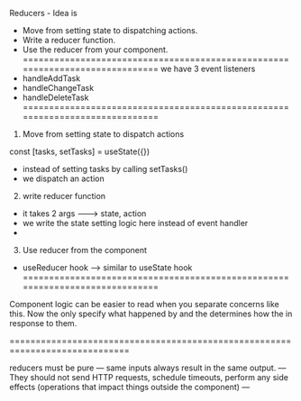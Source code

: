 Reducers - Idea is
- Move from setting state to dispatching actions.
- Write a reducer function.
- Use the reducer from your component.
=============================================================================
we have 3 event listeners
- handleAddTask
- handleChangeTask
- handleDeleteTask
=============================================================================
1) Move from setting state to dispatch actions

const [tasks, setTasks] = useState({})
- instead of setting tasks by calling setTasks()
- we dispatch an action

2) write reducer function
- it takes 2 args ---> state, action
- we write the state setting logic here instead of event handler
- 

3) Use reducer from the component
- useReducer hook --> similar to useState hook
=============================================================================

Component logic can be easier to read when you separate concerns like this. 
Now the <event handlers> only specify what happened by <dispatching actions>
and the <reducer function> determines how the <state updates> in response to them.

=============================================================================


reducers must be pure
— same inputs always result in the same output. 
— They should not 
    send HTTP requests, 
    schedule timeouts, 
    perform any side effects (operations that impact things outside the component)
— 